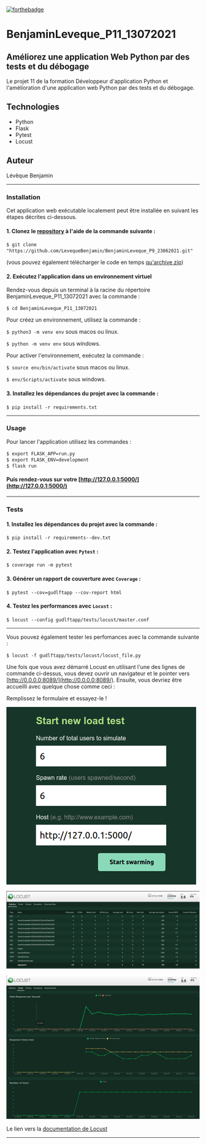 [![forthebadge](https://forthebadge.com/images/badges/made-with-python.svg)](https://forthebadge.com)

# BenjaminLeveque_P11_13072021

## Améliorez une application Web Python par des tests et du débogage

Le projet 11 de la formation Développeur d'application Python et l'amélioration d'une application web Python
par des tests et du débogage.

## Technologies
- Python
- Flask
- Pytest
- Locust

## Auteur
Lévêque Benjamin

--------------------
### Installation

Cet application web exécutable localement peut être installée en suivant les étapes décrites ci-dessous.

#### 1. Clonez le [repository](https://github.com/LevequeBenjamin/LevequeBenjamin_P11_13072021.git) à l'aide de la commande suivante :

```
$ git clone "https://github.com/LevequeBenjamin/BenjaminLeveque_P9_23062021.git"
``` 
(vous pouvez également télécharger le code en temps 
[qu'archive zip](https://github.com/LevequeBenjamin/LevequeBenjamin_P11_13072021/archive/refs/heads/master.zip))

#### 2. Exécutez l'application dans un environnement virtuel

Rendez-vous depuis un terminal à la racine du répertoire BenjaminLeveque_P11_13072021 avec la commande :
```
$ cd BenjaminLeveque_P11_13072021
```

Pour créez un environnement, utilisez la commande :

`$ python3 -m venv env` sous macos ou linux.

`$ python -m venv env` sous windows.

Pour activer l'environnement, exécutez la commande :

`$ source env/bin/activate` sous macos ou linux.

`$ env/Scripts/activate` sous windows.

#### 3. Installez les dépendances du projet avec la commande :
```
$ pip install -r requirements.txt
```
--------------------
### Usage

Pour lancer l'application utilisez les commandes :

```
$ export FLASK_APP=run.py
$ export FLASK_ENV=development
$ flask run
```
#### Puis rendez-vous sur votre [http://127.0.0.1:5000/](http://127.0.0.1:5000/)

--------------------
### Tests

#### 1. Installez les dépendances du projet avec la commande :

```
$ pip install -r requirements--dev.txt
```

#### 2. Testez l'application avec `Pytest` :

```
$ coverage run -m pytest
```

#### 3. Générer un rapport de couverture avec `Coverage` :

```
$ pytest --cov=gudlftapp --cov-report html
```

#### 4. Testez les performances avec `Locust` :

```
$ locust --config gudlftapp/tests/locust/master.conf
```
--------------------

Vous pouvez également tester les perfomances avec la commande suivante :

```
$ locust -f gudlftapp/tests/locust/locust_file.py 
```
Une fois que vous avez démarré Locust en utilisant l'une des lignes de commande ci-dessus, vous devez
ouvrir un navigateur et le pointer vers [http://0.0.0.0:8089/](http://0.0.0.0:8089/). Ensuite, vous
devriez être accueilli avec quelque chose comme ceci :

Remplissez le formulaire et essayez-le !

![Screenshot](docs/Capture%20d’écran%20du%202021-07-24%2014-09-28.png)

![Screenshot](docs/Capture%20d’écran%20du%202021-07-24%2014-23-29.png)

![Screenshot](docs/Capture%20d’écran%20du%202021-07-24%2014-24-28.png)

Le lien vers la [documentation de Locust](https://docs.locust.io/en/stable/)

--------------------
